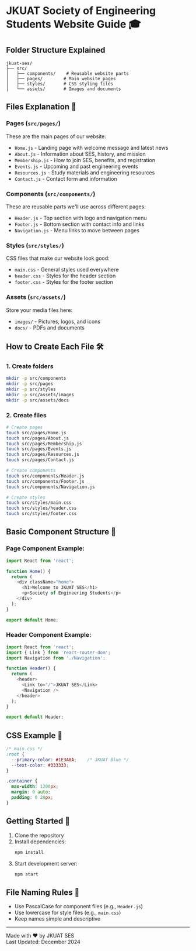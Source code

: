 # JKUAT Society of Engineering Students Website Guide 🎓

## Folder Structure Explained
```
jkuat-ses/
├── src/
│   ├── components/    # Reusable website parts
│   ├── pages/        # Main website pages
│   ├── styles/       # CSS styling files
│   └── assets/       # Images and documents
```

## Files Explanation 📄

### Pages (`src/pages/`)
These are the main pages of our website:
- `Home.js` - Landing page with welcome message and latest news
- `About.js` - Information about SES, history, and mission
- `Membership.js` - How to join SES, benefits, and registration
- `Events.js` - Upcoming and past engineering events
- `Resources.js` - Study materials and engineering resources
- `Contact.js` - Contact form and information

### Components (`src/components/`)
These are reusable parts we'll use across different pages:
- `Header.js` - Top section with logo and navigation menu
- `Footer.js` - Bottom section with contact info and links
- `Navigation.js` - Menu links to move between pages

### Styles (`src/styles/`)
CSS files that make our website look good:
- `main.css` - General styles used everywhere
- `header.css` - Styles for the header section
- `footer.css` - Styles for the footer section

### Assets (`src/assets/`)
Store your media files here:
- `images/` - Pictures, logos, and icons
- `docs/` - PDFs and documents

## How to Create Each File 🛠️

### 1. Create folders
```bash
mkdir -p src/components
mkdir -p src/pages
mkdir -p src/styles
mkdir -p src/assets/images
mkdir -p src/assets/docs
```

### 2. Create files
```bash
# Create pages
touch src/pages/Home.js
touch src/pages/About.js
touch src/pages/Membership.js
touch src/pages/Events.js
touch src/pages/Resources.js
touch src/pages/Contact.js

# Create components
touch src/components/Header.js
touch src/components/Footer.js
touch src/components/Navigation.js

# Create styles
touch src/styles/main.css
touch src/styles/header.css
touch src/styles/footer.css
```

## Basic Component Structure 📝

### Page Component Example:
```javascript
import React from 'react';

function Home() {
  return (
    <div className="home">
      <h1>Welcome to JKUAT SES</h1>
      <p>Society of Engineering Students</p>
    </div>
  );
}

export default Home;
```

### Header Component Example:
```javascript
import React from 'react';
import { Link } from 'react-router-dom';
import Navigation from './Navigation';

function Header() {
  return (
    <header>
      <Link to="/">JKUAT SES</Link>
      <Navigation />
    </header>
  );
}

export default Header;
```

## CSS Example 🎨
```css
/* main.css */
:root {
  --primary-color: #1E3A8A;    /* JKUAT Blue */
  --text-color: #333333;
}

.container {
  max-width: 1200px;
  margin: 0 auto;
  padding: 0 20px;
}
```

## Getting Started 🚀

1. Clone the repository
2. Install dependencies:
    ```bash
    npm install
    ```
3. Start development server:
    ```bash
    npm start
    ```


## File Naming Rules 📌
- Use PascalCase for component files (e.g., `Header.js`)
- Use lowercase for style files (e.g., `main.css`)
- Keep names simple and descriptive

---

Made with ❤️ by JKUAT SES  
Last Updated: December 2024